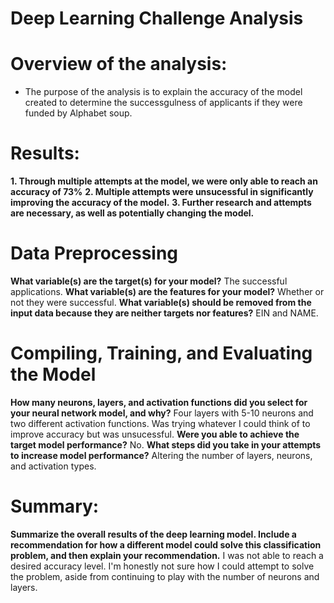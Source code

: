 # Deep Learning Challenge Analysis

# Overview of the analysis:
- The purpose of the analysis is to explain the accuracy of the model created to determine the successgulness of applicants if they were funded by Alphabet soup.

# Results:
**1. Through multiple attempts at the model, we were only able to reach an accuracy of 73%**
**2. Multiple attempts were unsucessful in significantly improving the accuracy of the model.**
**3. Further research and attempts are necessary, as well as potentially changing the model.**

# Data Preprocessing

**What variable(s) are the target(s) for your model?**
The successful applications.
**What variable(s) are the features for your model?**
Whether or not they were successful.
**What variable(s) should be removed from the input data because they are neither targets nor features?**
EIN and NAME.

# Compiling, Training, and Evaluating the Model

**How many neurons, layers, and activation functions did you select for your neural network model, and why?**
Four layers with 5-10 neurons and two different activation functions. Was trying whatever I could think of to improve accuracy but was unsucessful.
**Were you able to achieve the target model performance?**
No.
**What steps did you take in your attempts to increase model performance?**
Altering the number of layers, neurons, and activation types.

# Summary: 

**Summarize the overall results of the deep learning model. Include a recommendation for how a different model could solve this classification problem, and then explain your recommendation.**
I was not able to reach a desired accuracy level. I'm honestly not sure how I could attempt to solve the problem, aside from continuing to play with the number of neurons and layers.
